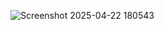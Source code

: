
![Screenshot 2025-04-22 180543](https://github.com/user-attachments/assets/cbe7075c-cf0f-40b5-b012-3f3561b0cd00)
